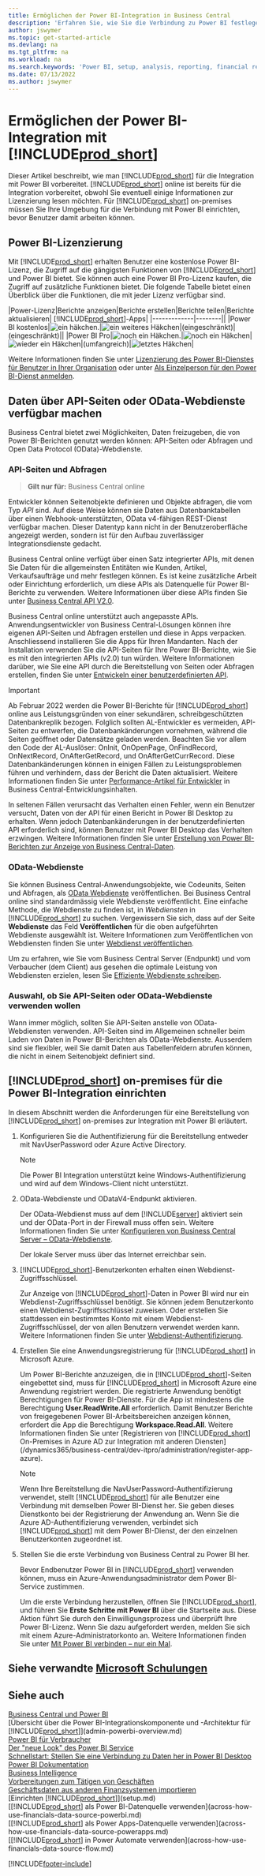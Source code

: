 ```yaml
---
title: Ermöglichen der Power BI-Integration in Business Central
description: 'Erfahren Sie, wie Sie die Verbindung zu Power BI festlegen. Mit Power BI-Berichten können Sie Insights, Business Intelligence und KPIs aus Ihren Business Central-Daten erhalten.'
author: jswymer
ms.topic: get-started-article
ms.devlang: na
ms.tgt_pltfrm: na
ms.workload: na
ms.search.keywords: 'Power BI, setup, analysis, reporting, financial report, business intelligence, KPI'
ms.date: 07/13/2022
ms.author: jswymer
---
```

# <a name="enabling-power-bi-integration-with-"></a><a name="enabling-power-bi-integration-with-"></a>Ermöglichen der Power BI-Integration mit [!INCLUDE[prod_short](includes/prod_short.md)]

Dieser Artikel beschreibt, wie man [!INCLUDE[prod_short](includes/prod_short.md)] für die Integration mit Power BI vorbereitet. [!INCLUDE[prod_short](includes/prod_short.md)] online ist bereits für die Integration vorbereitet, obwohl Sie eventuell einige Informationen zur Lizenzierung lesen möchten. Für [!INCLUDE[prod_short](includes/prod_short.md)] on-premises müssen Sie Ihre Umgebung für die Verbindung mit Power BI einrichten, bevor Benutzer damit arbeiten können.

## <a name="power-bi-licensing"></a><a name="power-bi-licensing"></a><a name="license"></a>Power BI-Lizenzierung

Mit [!INCLUDE[prod_short](includes/prod_short.md)] erhalten Benutzer eine kostenlose Power BI-Lizenz, die Zugriff auf die gängigsten Funktionen von [!INCLUDE[prod_short](includes/prod_short.md)] und Power BI bietet. Sie können auch eine Power BI Pro-Lizenz kaufen, die Zugriff auf zusätzliche Funktionen bietet. Die folgende Tabelle bietet einen Überblick über die Funktionen, die mit jeder Lizenz verfügbar sind.

|Power-Lizenz|Berichte anzeigen|Berichte erstellen|Berichte teilen|Berichte aktualisieren| [!INCLUDE[prod_short](includes/prod_short.md)]-Apps|
|-------------|--------||
|Power BI kostenlos|![ein häkchen.](media/check.png)|![ein weiteres Häkchen](media/check.png)|(eingeschränkt)|(eingeschränkt)||
|Power BI Pro|![noch ein Häkchen.](media/check.png)|![noch ein Häkchen](media/check.png)|![wieder ein Häkchen](media/check.png)|(umfangreich)|![letztes Häkchen](media/check.png)|

Weitere Informationen finden Sie unter [Lizenzierung des Power BI-Dienstes für Benutzer in Ihrer Organisation](/power-bi/admin/service-admin-licensing-organization) oder unter [Als Einzelperson für den Power BI-Dienst anmelden](/power-bi/fundamentals/service-self-service-signup-for-power-bi).

## <a name="expose-data-through-api-or-odata-web-services"></a><a name="expose-data-through-api-or-odata-web-services"></a><a name="exposedata"></a>Daten über API-Seiten oder OData-Webdienste verfügbar machen

Business Central bietet zwei Möglichkeiten, Daten freizugeben, die von Power BI-Berichten genutzt werden können: API-Seiten oder Abfragen und Open Data Protocol (OData)-Webdienste.

### <a name="api-pages-and-queries"></a><a name="api-pages-and-queries"></a>API-Seiten und Abfragen

> **Gilt nur für:** Business Central online

Entwickler können Seitenobjekte definieren und Objekte abfragen, die vom Typ *API* sind. Auf diese Weise können sie Daten aus Datenbanktabellen über einen Webhook-unterstützten, OData v4-fähigen REST-Dienst verfügbar machen. Dieser Datentyp kann nicht in der Benutzeroberfläche angezeigt werden, sondern ist für den Aufbau zuverlässiger Integrationsdienste gedacht.

Business Central online verfügt über einen Satz integrierter APIs, mit denen Sie Daten für die allgemeinsten Entitäten wie Kunden, Artikel, Verkaufsaufträge und mehr festlegen können. Es ist keine zusätzliche Arbeit oder Einrichtung erforderlich, um diese APIs als Datenquelle für Power BI-Berichte zu verwenden. Weitere Informationen über diese APIs finden Sie unter [Business Central API V2.0](/dynamics365/business-central/dev-itpro/api-reference/v2.0/).

Business Central online unterstützt auch angepasste APIs. Anwendungsentwickler von Business Central-Lösungen können ihre eigenen API-Seiten und Abfragen erstellen und diese in Apps verpacken. Anschliessend installieren Sie die Apps für Ihren Mandanten. Nach der Installation verwenden Sie die API-Seiten für Ihre Power BI-Berichte, wie Sie es mit den integrierten APIs (v2.0) tun würden. Weitere Informationen darüber, wie Sie eine API durch die Bereitstellung von Seiten oder Abfragen erstellen, finden Sie unter [Entwickeln einer benutzerdefinierten API](/dynamics365/business-central/dev-itpro/developer/devenv-develop-custom-api).

> [!IMPORTANT]
> Ab Februar 2022 werden die Power BI-Berichte für [!INCLUDE[prod_short](includes/prod_short.md)] online aus Leistungsgründen von einer sekundären, schreibgeschützten Datenbankreplik bezogen. Folglich sollten AL-Entwickler es vermeiden, API-Seiten zu entwerfen, die Datenbankänderungen vornehmen, während die Seiten geöffnet oder Datensätze geladen werden. Beachten Sie vor allem den Code der AL-Auslöser: OnInit, OnOpenPage, OnFindRecord, OnNextRecord, OnAfterGetRecord, und OnAfterGetCurrRecord. Diese Datenbankänderungen können in einigen Fällen zu Leistungsproblemen führen und verhindern, dass der Bericht die Daten aktualisiert. Weitere Informationen finden Sie unter [Performance-Artikel für Entwickler](/dynamics365/business-central/dev-itpro/performance/performance-developer?branch=main#writing-efficient-web-services) in Business Central-Entwicklungsinhalten.
>
> In seltenen Fällen verursacht das Verhalten einen Fehler, wenn ein Benutzer versucht, Daten von der API für einen Bericht in Power BI Desktop zu erhalten. Wenn jedoch Datenbankänderungen in der benutzerdefinierten API erforderlich sind, können Benutzer mit Power BI Desktop das Verhalten erzwingen. Weitere Informationen finden Sie unter [Erstellung von Power BI-Berichten zur Anzeige von Business Central-Daten](across-how-use-financials-data-source-powerbi.md#fixing-problems).

### <a name="odata-web-services"></a><a name="odata-web-services"></a>OData-Webdienste

Sie können Business Central-Anwendungsobjekte, wie Codeunits, Seiten und Abfragen, als [OData Webdienste](/dynamics365/business-central/dev-itpro/webservices/odata-web-services) veröffentlichen. Bei Business Central online sind standardmässig viele Webdienste veröffentlicht. Eine einfache Methode, die Webdienste zu finden ist, in *Webdiensten* in [!INCLUDE[prod_short](includes/prod_short.md)] zu suchen. Vergewissern Sie sich, dass auf der Seite **Webdienste** das Feld **Veröffentlichen** für die oben aufgeführten Webdienste ausgewählt ist. Weitere Informationen zum Veröffentlichen von Webdiensten finden Sie unter [Webdienst veröffentlichen](across-how-publish-web-service.md).

Um zu erfahren, wie Sie vom Business Central Server (Endpunkt) und vom Verbaucher (dem Client) aus gesehen die optimale Leistung von Webdiensten erzielen, lesen Sie [Effiziente Webdienste schreiben](/dynamics365/business-central/dev-itpro/performance/performance-developer#writing-efficient-web-services).

### <a name="choosing-whether-to-use-api-pages-or-odata-web-services"></a><a name="choosing-whether-to-use-api-pages-or-odata-web-services"></a>Auswahl, ob Sie API-Seiten oder OData-Webdienste verwenden wollen

Wann immer möglich, sollten Sie API-Seiten anstelle von OData-Webdiensten verwenden. API-Seiten sind im Allgemeinen schneller beim Laden von Daten in Power BI-Berichten als OData-Webdienste. Ausserdem sind sie flexibler, weil Sie damit Daten aus Tabellenfeldern abrufen können, die nicht in einem Seitenobjekt definiert sind.

## <a name="set-up--on-premises-for-power-bi-integration"></a><a name="set-up--on-premises-for-power-bi-integration"></a><a name="setup"></a>[!INCLUDE[prod_short](includes/prod_short.md)] on-premises für die Power BI-Integration einrichten

In diesem Abschnitt werden die Anforderungen für eine Bereitstellung von [!INCLUDE[prod_short](includes/prod_short.md)] on-premises zur Integration mit Power BI erläutert.

1. Konfigurieren Sie die Authentifizierung für die Bereitstellung entweder mit NavUserPassword oder Azure Active Directory.  
    
    > [!NOTE]
    > Die Power BI Integration unterstützt keine Windows-Authentifizierung und wird auf dem Windows-Client nicht unterstützt.

2. OData-Webdienste und ODataV4-Endpunkt aktivieren.

    Der OData-Webdienst muss auf dem [!INCLUDE[server](includes/server.md)] aktiviert sein und der OData-Port in der Firewall muss offen sein. Weitere Informationen finden Sie unter [Konfigurieren von Business Central Server – OData-Webdienste](/dynamics365/business-central/dev-itpro/administration/configure-server-instance#ODataServices).

    Der lokale Server muss über das Internet erreichbar sein.

3. [!INCLUDE[prod_short](includes/prod_short.md)]-Benutzerkonten erhalten einen Webdienst-Zugriffsschlüssel.

    Zur Anzeige von [!INCLUDE[prod_short](includes/prod_short.md)]-Daten in Power BI wird nur ein Webdienst-Zugriffsschlüssel benötigt. Sie können jedem Benutzerkonto einen Webdienst-Zugriffsschlüssel zuweisen. Oder erstellen Sie stattdessen ein bestimmtes Konto mit einem Webdienst-Zugriffsschlüssel, der von allen Benutzern verwendet werden kann. Weitere Informationen finden Sie unter [Webdienst-Authentifizierung](/dynamics365/business-central/dev-itpro/webservices/web-services-authentication#generate-a-web-service-access-key).

    <!--
    > [!IMPORTANT]
    > With [!INCLUDE[prod_short](../developer/includes/prod_short.md)] online, the use of access keys (Basic Auth) for web service authentication is [deprecated](/dynamics365/business-central/dev-itpro/upgrade/deprecated-features-w1#accesskeys). We recommend that you use OAuth2 instead. For more information, see [Use OAuth to Authorize Business Central Web Services](/dynamics365/business-central/dev-itpro/webservices/authenticate-web-services-using-oauth).-->

4. Erstellen Sie eine Anwendungsregistrierung für [!INCLUDE[prod_short](includes/prod_short.md)] in Microsoft Azure.

    Um Power BI-Berichte anzuzeigen, die in [!INCLUDE[prod_short](includes/prod_short.md)]-Seiten eingebettet sind, muss für [!INCLUDE[prod_short](includes/prod_short.md)] in Microsoft Azure eine Anwendung registriert werden. Die registrierte Anwendung benötigt Berechtigungen für Power BI-Dienste. Für die App ist mindestens die Berechtigung **User.ReadWrite.All** erforderlich. Damit Benutzer Berichte von freigegebenen Power BI-Arbeitsbereichen anzeigen können, erfordert die App die Berechtigung **Workspace.Read.All**. Weitere Informationen finden Sie unter [Registrieren von [!INCLUDE[prod_short](includes/prod_short.md)] On-Premises in Azure AD zur Integration mit anderen Diensten](/dynamics365/business-central/dev-itpro/administration/register-app-azure).

    > [!NOTE]
    > Wenn Ihre Bereitstellung die NavUserPassword-Authentifizierung verwendet, stellt [!INCLUDE[prod_short](includes/prod_short.md)] für alle Benutzer eine Verbindung mit demselben Power BI-Dienst her. Sie geben dieses Dienstkonto bei der Registrierung der Anwendung an. Wenn Sie die Azure AD-Authentifizierung verwenden, verbindet sich [!INCLUDE[prod_short](includes/prod_short.md)] mit dem Power BI-Dienst, der den einzelnen Benutzerkonten zugeordnet ist.

    <!-- Windows authentication can also be used but you can't get data from BC in Power BI -->
5. Stellen Sie die erste Verbindung von Business Central zu Power BI her.

    Bevor Endbenutzer Power BI in [!INCLUDE[prod_short](includes/prod_short.md)] verwenden können, muss ein Azure-Anwendungsadministrator dem Power BI-Service zustimmen.

    Um die erste Verbindung herzustellen, öffnen Sie [!INCLUDE[prod_short](includes/prod_short.md)], und führen Sie **Erste Schritte mit Power BI** über die Startseite aus. Diese Aktion führt Sie durch den Einwilligungsprozess und überprüft Ihre Power BI-Lizenz. Wenn Sie dazu aufgefordert werden, melden Sie sich mit einem Azure-Administratorkonto an. Weitere Informationen finden Sie unter [Mit Power BI verbinden – nur ein Mal](across-working-with-powerbi.md#connect).


## <a name="see-related-microsoft-training"></a><a name="see-related-microsoft-training"></a>Siehe verwandte [Microsoft Schulungen](/training/modules/Configure-powerbi-excel-dynamics-365-business-central/index)

## <a name="see-also"></a><a name="see-also"></a>Siehe auch

[Business Central und Power BI](admin-powerbi.md)  
[Übersicht über die Power BI-Integrationskomponente und -Architektur für [!INCLUDE[prod_short](includes/prod_short.md)]](admin-powerbi-overview.md)  
[Power BI für Verbraucher](/power-bi/consumer/end-user-consumer)  
[Der "neue Look" des Power BI Service](/power-bi/service-new-look)  
[Schnellstart: Stellen Sie eine Verbindung zu Daten her in Power BI Desktop](/power-bi/desktop-quickstart-connect-to-data)  
[Power BI Dokumentation](/power-bi/)  
[Business Intelligence](bi.md)  
[Vorbereitungen zum Tätigen von Geschäften](ui-get-ready-business.md)  
[Geschäftsdaten aus anderen Finanzsystemen importieren](across-import-data-configuration-packages.md)  
[Einrichten [!INCLUDE[prod_short](includes/prod_short.md)]](setup.md)  
[[!INCLUDE[prod_short](includes/prod_short.md)] als Power BI-Datenquelle verwenden](across-how-use-financials-data-source-powerbi.md)  
[[!INCLUDE[prod_short](includes/prod_short.md)] als Power Apps-Datenquelle verwenden](across-how-use-financials-data-source-powerapps.md)  
[[!INCLUDE[prod_short](includes/prod_short.md)] in Power Automate verwenden](across-how-use-financials-data-source-flow.md)  




[!INCLUDE[footer-include](includes/footer-banner.md)]
